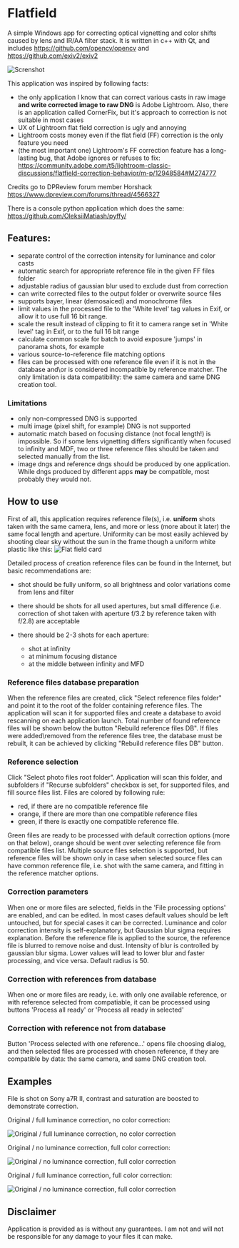 # Flatfield

A simple Windows app for correcting optical vignetting and color shifts caused by lens and IR/AA filter stack.
It is written in c++ with Qt, and includes https://github.com/opencv/opencv and https://github.com/exiv2/exiv2


![Screnshot](application.png)

This application was inspired by following facts:
- the only application I know that can correct various casts in raw image **and write corrected image to raw DNG** is Adobe Lightroom. Also, there is an application called CornerFix, but it's approach to correction is not suitable in most cases
- UX of Lightroom flat field correction is ugly and annoying
- Lightroom costs money even if the flat field (FF) correction is the only feature you need
- (the most important one) Lightroom's FF correction feature has a long-lasting bug, that Adobe ignores or refuses to fix: https://community.adobe.com/t5/lightroom-classic-discussions/flatfield-correction-behavior/m-p/12948584#M274777

Credits go to DPReview forum member Horshack https://www.dpreview.com/forums/thread/4566327

There is a console python application which does the same: https://github.com/OleksiiMatiash/pyffy/

## Features:
- separate control of the correction intensity for luminance and color casts
- automatic search for appropriate reference file in the given FF files folder
- adjustable radius of gaussian blur used to exclude dust from correction
- can write corrected files to the output folder or overwrite source files
- supports bayer, linear (demosaiced) and monochrome files
- limit values in the processed file to the 'White level' tag values in Exif, or allow it to use full 16 bit range.
- scale the result instead of clipping to fit it to camera range set in 'White level' tag in Exif, or to the full 16 bit range
- calculate common scale for batch to avoid exposure 'jumps' in panorama shots, for example
- various source-to-reference file matching options
- files can be processed with one reference file even if it is not in the database and\or is considered incompatible by reference matcher. The only limitation is data compatibility: the same camera and same DNG creation tool.

### Limitations
- only non-compressed DNG is supported
- multi image (pixel shift, for example) DNG is not supported
- automatic match based on focusing distance (not focal length!) is impossible. So if some lens vignetting differs significantly when focused to infinity and MDF, two or three reference files should be taken and selected manually from the list.
- image dngs and reference dngs should be produced by one application. While dngs produced by different apps **may** be compatible, most probably they would not.


## How to use
First of all, this application requires reference file(s), i.e. **uniform** shots taken with the same camera, lens, and more or less (more about it later) the same focal length and aperture. Uniformity can be most easily achieved by shooting clear sky without the sun in the frame though a uniform white plastic like this:
![Flat field card](ffcard.jpg)

Detailed process of creation reference files can be found in the Internet, but basic recommendations are:

- shot should be fully uniform, so all brightness and color variations come from lens and filter
- there should be shots for all used apertures, but small difference (i.e. correction of shot taken with aperture f/3.2 by reference taken with f/2.8) are acceptable
- there should be 2-3 shots for each aperture:

   - shot at infinity
   - at minimum focusing distance
   - at the middle between infinity and MFD

### Reference files database preparation
When the reference files are created, click "Select reference files folder" and point it to the root of the folder containing reference files. The application will scan it for supported files and create a database to avoid rescanning on each application launch. Total number of found reference files will be shown below the button "Rebuild reference files DB".
If files were added\removed from the reference files tree, the database must be rebuilt, it can be achieved by clicking "Rebuild reference files DB" button.

### Reference selection
Click "Select photo files root folder". Application will scan this folder, and subfolders if "Recurse subfolders" checkbox is set, for supported files, and fill source files list.
Files are colored by following rule:

- red, if there are no compatible reference file
- orange, if there are more than one compatible reference files
- green, if there is exactly one compatible reference file.

Green files are ready to be processed with default correction options (more on that below), orange should be went over selecting reference file from compatible files list.
Multiple source files selection is supported, but reference files will be shown only in case when selected source files can have common reference file, i.e. shot with the same camera, and fitting in the reference matcher options.

### Correction parameters
When one or more files are selected, fields in the 'File processing options' are enabled, and can be edited. In most cases default values should be left untouched, but for special cases it can be corrected. Luminance and color correction intensity is self-explanatory, but Gaussian blur sigma requires explanation. Before the reference file is applied to the source, the reference file is blurred to remove noise and dust. Intensity of blur is controlled by gaussian blur sigma. Lower values will lead to lower blur and faster processing, and vice versa. Default radius is 50.

### Correction with references from database
When one or more files are ready, i.e. with only one available reference, or with reference selected from compatiable, it can be processed using buttons 'Process all ready' or 'Process all ready in selected'

### Correction with reference not from database
Button 'Process selected with one reference...' opens file choosing dialog, and then selected files are processed with chosen reference, if they are compatible by data: the same camera, and same DNG creation tool.

## Examples
File is shot on Sony a7R II, contrast and saturation are boosted to demonstrate correction.

Original / full luminance correction, no color correction:

![Original / full luminance correction, no color correction](full_luminance_no_color.jpg)

Original / no luminance correction, full color correction:

![Original / no luminance correction, full color correction](no_luminance_full_color.jpg)

Original / full luminance correction, full color correction:

![Original / no luminance correction, full color correction](full_luminance_full_color.jpg)


## Disclaimer

Application is provided as is without any guarantees. I am not and will not be responsible for any damage to your files it can make.